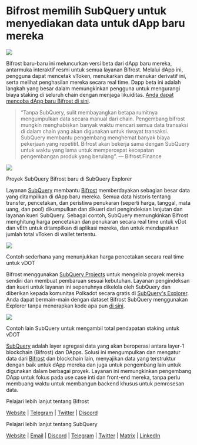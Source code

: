 # Bifrost memilih SubQuery untuk menyediakan data untuk dApp baru mereka

![](https://miro.medium.com/max/1400/0*nqNosmn0y7FHOI42)

Bifrost baru-baru ini meluncurkan versi beta dari dApp baru mereka, antarmuka interaktif resmi untuk semua layanan Bifrost. Melalui dApp ini, pengguna dapat mencetak vToken, menukarkan dan menukar derivatif ini, serta melihat penghasilan mereka secara real time. Dapp beta ini adalah langkah yang besar dalam memungkinkan pengguna untuk mengurangi biaya staking di seluruh chain dengan menjaga likuiditas. [Anda dapat mencoba dApp baru Bifrost di sini](https://apps.bifrost.finance/).

> “Tanpa SubQuery, sulit membayangkan betapa rumitnya mengumpulkan data secara manual dari chain. Pengembang bifrost mungkin menghabiskan banyak waktu mencari semua data transaksi di dalam chain yang akan digunakan untuk riwayat transaksi. SubQuery membantu pengembang menghemat banyak biaya pekerjaan yang repetitif. Bifrost akan bekerja sama dengan SubQuery untuk waktu yang lama untuk mempercepat kecepatan pengembangan produk yang berulang”. — Bifrost.Finance


![](https://miro.medium.com/max/1400/0*_JK-h0rjef6rk1ot)

Proyek SubQuery Bifrost baru di SubQuery Explorer

Layanan [SubQuery](https://subquery.network/) membantu [Bifrost](https://bifrost.finance/) memberdayakan sebagian besar data yang ditampilkan di dApp baru mereka. Semua data historis tentang transfer, pencetakan, dan peristiwa penukaran (seperti harga, tanggal, mata uang, dan pool) dikumpulkan dan dikueri dari pengindeksan lanjutan dan layanan kueri SubQuery. Sebagai contoh, SubQuery memungkinkan Bifrost menghitung harga pencetakan dan penukaran secara real time untuk vDot dan vEth untuk ditampilkan di aplikasi mereka, dan untuk mendapatkan jumlah total vToken di wallet tertentu.

![](https://miro.medium.com/max/1400/0*WIxvwcgPIHzCf0E3)

Contoh sederhana yang menunjukkan harga pencetakan secara real time untuk vDOT

Bifrost menggunakan [SubQuery Projects](https://project.subquery.network/) untuk mengelola proyek mereka sendiri dan membuat pembaruan sesuai kebutuhan. Layanan pengindeksan dan kueri untuk layanan ini sepenuhnya dikelola oleh SubQuery dan diberikan kepada komunitas Polkadot secara gratis di [SubQuery's Explorer](https://explorer.subquery.network/). Anda dapat bermain-main dengan dataset Bifrost SubQuery menggunakan Explorer tanpa menerapkan kode apa pun [di sini](https://explorer.subquery.network/subquery/bifrost-finance/subql).

![](https://miro.medium.com/max/1400/0*J9Rao6oyFMxVNWzZ)

Contoh lain SubQuery untuk mengambil total pendapatan staking untuk vDOT

[SubQuery](https://subquery.network/) adalah layer agregasi data yang akan beroperasi antara layer-1 blockchain (Bifrost) dan DApps. Solusi ini mengumpulkan dan mengatur data dari [Bifrost](https://bifrost.finance/) dan blockchain lain, menyajikan data yang terstruktur dengan baik untuk dApp mereka dan juga untuk pengembang lain untuk digunakan dalam berbagai proyek. Layanan ini memungkinkan pengembang DApp untuk fokus pada use case inti dan front-end mereka, tanpa perlu membuang waktu untuk membangun backend khusus untuk pemrosesan data.

Pelajari lebih lanjut tentang Bifrost

[Website](https://bifrost.finance/) | [Telegram](https://t.me/bifrost_finance) | [Twitter](https://twitter.com/bifrost_finance) | [Discord](https://discord.gg/XjnjdKBNXj)

Pelajari lebih lanjut tentang SubQuery

[Website](https://subquery.network/) | [Email](mailto:hello@subquery.network) | [Discord](https://discord.com/invite/78zg8aBSMG) | [Telegram](https://t.me/subquerynetwork) | [Twitter](https://twitter.com/subquerynetwork) | [Matrix](https://matrix.to/#/#subquery:matrix.org) | [LinkedIn](https://www.linkedin.com/company/subquery)